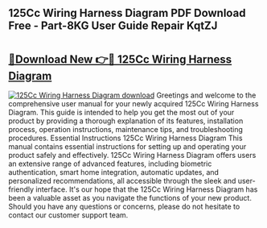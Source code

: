 ## 125Cc Wiring Harness Diagram PDF Download Free - Part-8KG User Guide Repair KqtZJ

# <h2><a href="http://dfqd0y.blite.top/?on=125Cc+Wiring+Harness+Diagram">🔗Download New 👉🔴 125Cc Wiring Harness Diagram</a></h2>

[![125Cc Wiring Harness Diagram download](https://i.imgur.com/lujVjoI.png)](http://dfqd0y.blite.top/?on=125Cc+Wiring+Harness+Diagram)
Greetings and welcome to the comprehensive user manual for your newly acquired 125Cc Wiring Harness Diagram. This guide is intended to help you get the most out of your product by providing a thorough explanation of its features, installation process, operation instructions, maintenance tips, and troubleshooting procedures. Essential Instructions 125Cc Wiring Harness Diagram This manual contains essential instructions for setting up and operating your product safely and effectively. 125Cc Wiring Harness Diagram offers users an extensive range of advanced features, including biometric authentication, smart home integration, automatic updates, and personalized recommendations, all accessible through the sleek and user-friendly interface. It's our hope that the 125Cc Wiring Harness Diagram has been a valuable asset as you navigate the functions of your new product. Should you have any questions or concerns, please do not hesitate to contact our customer support team.
